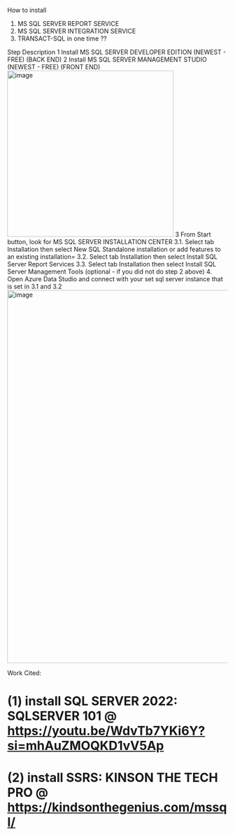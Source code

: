 How to install 
1. MS SQL SERVER REPORT SERVICE
2. MS SQL SERVER INTEGRATION SERVICE
3. TRANSACT-SQL
   in one time ??

Step    Description
1       Install MS SQL SERVER DEVELOPER EDITION (NEWEST - FREE) (BACK END)
2       Install MS SQL SERVER MANAGEMENT STUDIO (NEWEST - FREE) (FRONT END)
<img width="380" alt="image" src="https://github.com/phdtrong/PortfolioProjects/assets/70780829/f7cea5e1-5cab-4412-9f77-751ebffa189c">
3       From Start button, look for MS SQL SERVER INSTALLATION CENTER
3.1.      Select tab Installation then select New SQL Standalone installation or add features to an existing installation=
3.2.      Select tab Installation then select Install SQL Server Report Services
3.3.      Select tab Installation then select Install SQL Server Management Tools (optional - if you did not do step 2 above)
4.      Open Azure Data Studio and connect with your set sql server instance that is set in 3.1 and 3.2
<img width="853" alt="image" src="https://github.com/phdtrong/PortfolioProjects/assets/70780829/95602e59-ef7e-4282-a82d-d440152d4018">

Work Cited:
# (1) install SQL SERVER 2022: SQLSERVER 101 @ https://youtu.be/WdvTb7YKi6Y?si=mhAuZMOQKD1vV5Ap
# (2) install SSRS: KINSON THE TECH PRO @ https://kindsonthegenius.com/mssql/
